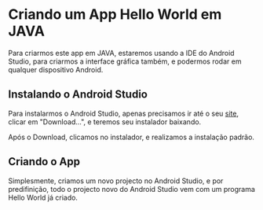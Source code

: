 
# Criando um App Hello World em JAVA

Para criarmos este app em JAVA, estaremos usando a IDE do Android Studio, para criarmos a interface gráfica também, e podermos rodar em qualquer dispositivo Android.

## Instalando o Android Studio
Para instalarmos o Android Studio, apenas precisamos ir até o seu [site](https://developer.android.com/studio?gclid=Cj0KCQjwvL-oBhCxARIsAHkOiu2Stfr5QNE14YscUpTG0MGYarNGkRGgd6lMhaMxS4-uoou1Imelnn8aAq5JEALw_wcB&gclsrc=aw.ds), clicar em "Download...", e teremos seu instalador baixando.

Após o Download, clicamos no instalador, e realizamos a instalação padrão.

## Criando o App
Simplesmente, criamos um novo projecto no Android Studio, e por predifinição, todo o projecto novo do Android Studio vem com um programa Hello World já criado.
